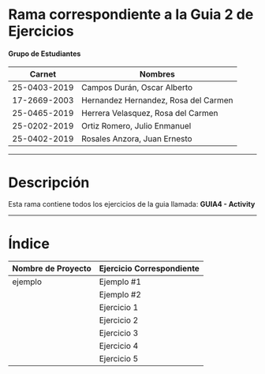 # Rama correspondiente a la Guia 2 de Ejercicios 
#### Grupo de Estudiantes
| **Carnet** | **Nombres** |
|----------|----------|
| 25-0403-2019|	Campos Durán, Oscar Alberto|
| 17-2669-2003|	Hernandez Hernandez, Rosa del Carmen|
| 25-0465-2019| Herrera Velasquez, Rosa del Carmen|
| 25-0202-2019|	Ortiz Romero, Julio Enmanuel|
| 25-0402-2019|	Rosales Anzora, Juan Ernesto|

***
# Descripción

Esta rama contiene todos los ejercicios de la guia llamada: **GUIA4 - Activity**
***

# Índice

| **Nombre de Proyecto** | **Ejercicio Correspondiente** |
|----------|----------|
| ejemplo|	Ejemplo #1|
| |	Ejemplo #2|
| | Ejercicio 1|
| | Ejercicio 2|
| |	Ejercicio 3|
| |	Ejercicio 4|
| |	Ejercicio 5|